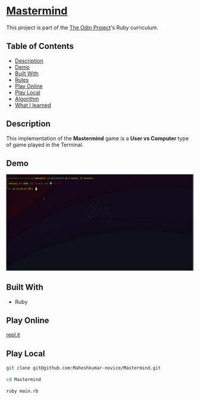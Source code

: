 
# [Mastermind](https://en.wikipedia.org/wiki/Mastermind_(board_game))
This project is part of the [The Odin Project](https://www.theodinproject.com/paths/full-stack-ruby-on-rails/courses/ruby-programming/lessons/mastermind)'s Ruby curriculum.

## Table of Contents
* [Description](#description)
* [Demo](#demo)
* [Built With](#built-with)
* [Rules](#rules)
* [Play Online](#play-online)
* [Play Local](#play-local)
* [Algorithm](#algorithm)
* [What I learned](#what-i-learned)

## Description
This implementation of the **Mastermind** game is a **User vs Computer** type of game played in the Terminal.
</br>
## Demo
![Example](./assets/example.gif)
</br>
## Built With
* Ruby
## Play Online
[repl.it](https://replit.com/@TheGeek2/mastermind)
## Play Local
```sh
git clone git@github.com:Maheshkumar-novice/Mastermind.git
```
```sh
cd Mastermind
```
```sh
ruby main.rb
```
